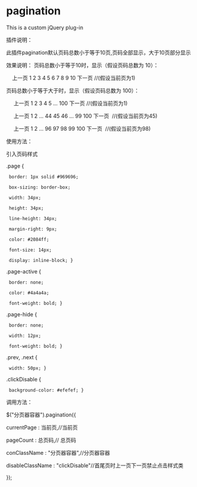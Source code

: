 # pagination
This is a custom jQuery plug-in

插件说明：

此插件pagination默认页码总数小于等于10页,页码全部显示，大于10页部分显示


效果说明：
页码总数小于等于10时，显示（假设页码总数为 10）： 

      上一页 1 2 3 4 5 6 7 8 9 10 下一页  //(假设当前页为1)
      
页码总数小于等于大于时，显示（假设页码总数为 100）：

      上一页 1 2 3 4 5 ... 100 下一页   //(假设当前页为1) 
      
      上一页 1 2 ... 44 45 46 ... 99 100 下一页  //(假设当前页为45) 
      
      上一页 1 2 ... 96 97 98 99 100 下一页  //(假设当前页为98) 


使用方法：


 引入页码样式 
 
 .page {
 
     border: 1px solid #969696;
     
     box-sizing: border-box;
     
     width: 34px;
     
     height: 34px;
     
     line-height: 34px;
     
     margin-right: 9px;
     
     color: #2084ff;
     
     font-size: 14px;
     
     display: inline-block; }
     
 .page-active {
 
     border: none;
     
     color: #4a4a4a;
     
     font-weight: bold; }
     
 .page-hide {
 
     border: none;
     
     width: 12px;
     
     font-weight: bold; }
     
 .prev, .next {
 
     width: 50px; }
     
 .clickDisable {
 
     background-color: #efefef; }
     

 调用方法：
 
 $("分页器容器").pagination({
 
   currentPage : 当前页,//当前页
   
   pageCount : 总页码,// 总页码
   
   conClassName : "分页器容器",//分页器容器
   
   disableClassName : "clickDisable"//首尾页时上一页下一页禁止点击样式类
   
 });

